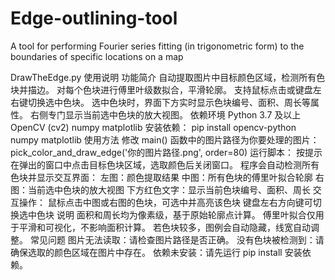 # Edge-outlining-tool
A tool for performing Fourier series fitting (in trigonometric form) to the boundaries of specific locations on a map

DrawTheEdge.py 使用说明
功能简介
自动提取图片中目标颜色区域，检测所有色块并描边。
对每个色块进行傅里叶级数拟合，平滑轮廓。
支持鼠标点击或键盘左右键切换选中色块。
选中色块时，界面下方实时显示色块编号、面积、周长等属性。
右侧专门显示当前选中色块的放大视图。
依赖环境
Python 3.7 及以上
OpenCV (cv2)
numpy
matplotlib
安装依赖：
pip install opencv-python numpy matplotlib
使用方法
修改 main() 函数中的图片路径为你要处理的图片：
pick_color_and_draw_edge('你的图片路径.png', order=80)
运行脚本：
按提示在弹出的窗口中点击目标色块区域，选取颜色后关闭窗口。
程序会自动检测所有色块并显示交互界面：
左图：颜色提取结果
中图：所有色块的傅里叶拟合轮廓
右图：当前选中色块的放大视图
下方红色文字：显示当前色块编号、面积、周长
交互操作：
鼠标点击中图或右图的色块，可选中并高亮该色块
键盘左右方向键可切换选中色块
说明
面积和周长均为像素级，基于原始轮廓点计算。
傅里叶拟合仅用于平滑和可视化，不影响面积计算。
若色块较多，图例会自动隐藏，线宽自动调整。
常见问题
图片无法读取：请检查图片路径是否正确。
没有色块被检测到：请确保选取的颜色区域在图片中存在。
依赖未安装：请先运行 pip install 安装依赖。
